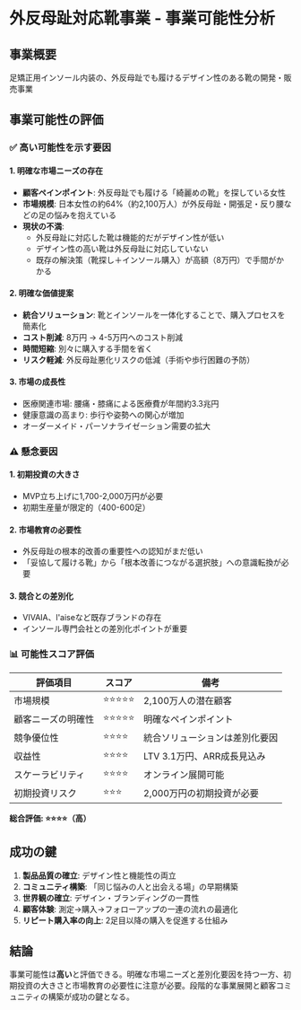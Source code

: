 # 外反母趾対応靴事業 - 事業可能性分析

## 事業概要
足矯正用インソール内装の、外反母趾でも履けるデザイン性のある靴の開発・販売事業

## 事業可能性の評価

### ✅ 高い可能性を示す要因

#### 1. 明確な市場ニーズの存在
- **顧客ペインポイント**: 外反母趾でも履ける「綺麗めの靴」を探している女性
- **市場規模**: 日本女性の約64%（約2,100万人）が外反母趾・開張足・反り腰などの足の悩みを抱えている
- **現状の不満**: 
  - 外反母趾に対応した靴は機能的だがデザイン性が低い
  - デザイン性の高い靴は外反母趾に対応していない
  - 既存の解決策（靴探し＋インソール購入）が高額（8万円）で手間がかかる

#### 2. 明確な価値提案
- **統合ソリューション**: 靴とインソールを一体化することで、購入プロセスを簡素化
- **コスト削減**: 8万円 → 4-5万円へのコスト削減
- **時間短縮**: 別々に購入する手間を省く
- **リスク軽減**: 外反母趾悪化リスクの低減（手術や歩行困難の予防）

#### 3. 市場の成長性
- 医療関連市場: 腰痛・膝痛による医療費が年間約3.3兆円
- 健康意識の高まり: 歩行や姿勢への関心が増加
- オーダーメイド・パーソナライゼーション需要の拡大

### ⚠️ 懸念要因

#### 1. 初期投資の大きさ
- MVP立ち上げに1,700-2,000万円が必要
- 初期生産量が限定的（400-600足）

#### 2. 市場教育の必要性
- 外反母趾の根本的改善の重要性への認知がまだ低い
- 「妥協して履ける靴」から「根本改善につながる選択肢」への意識転換が必要

#### 3. 競合との差別化
- VIVAIA、l'aiseなど既存ブランドの存在
- インソール専門会社との差別化ポイントが重要

### 📊 可能性スコア評価

| 評価項目 | スコア | 備考 |
|---------|--------|------|
| 市場規模 | ⭐⭐⭐⭐⭐ | 2,100万人の潜在顧客 |
| 顧客ニーズの明確性 | ⭐⭐⭐⭐⭐ | 明確なペインポイント |
| 競争優位性 | ⭐⭐⭐⭐ | 統合ソリューションは差別化要因 |
| 収益性 | ⭐⭐⭐⭐ | LTV 3.1万円、ARR成長見込み |
| スケーラビリティ | ⭐⭐⭐⭐ | オンライン展開可能 |
| 初期投資リスク | ⭐⭐⭐ | 2,000万円の初期投資が必要 |

**総合評価: ⭐⭐⭐⭐（高）**

## 成功の鍵

1. **製品品質の確立**: デザイン性と機能性の両立
2. **コミュニティ構築**: 「同じ悩みの人と出会える場」の早期構築
3. **世界観の確立**: デザイン・ブランディングの一貫性
4. **顧客体験**: 測定→購入→フォローアップの一連の流れの最適化
5. **リピート購入率の向上**: 2足目以降の購入を促進する仕組み

## 結論

事業可能性は**高い**と評価できる。明確な市場ニーズと差別化要因を持つ一方、初期投資の大きさと市場教育の必要性に注意が必要。段階的な事業展開と顧客コミュニティの構築が成功の鍵となる。

